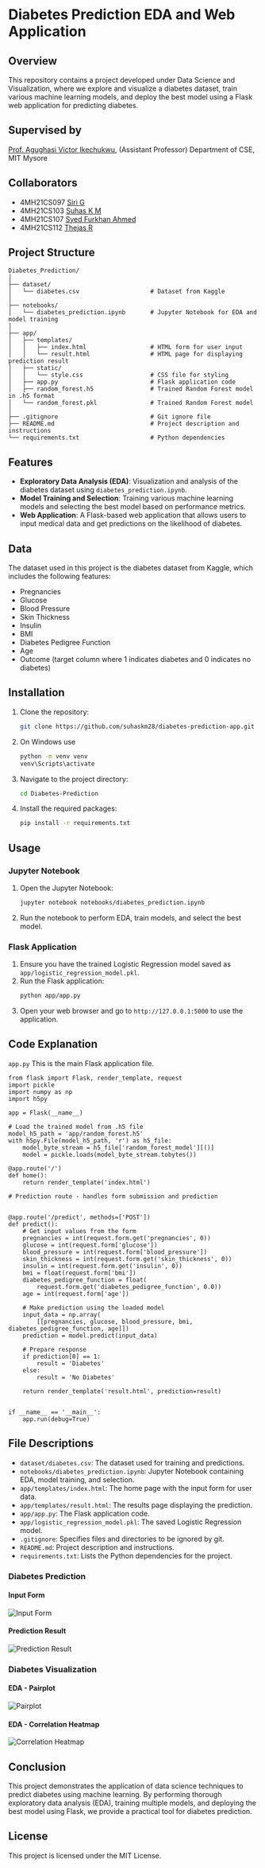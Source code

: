 # Diabetes Prediction EDA and Web Application

## Overview

This repository contains a project developed under Data Science and Visualization, where we explore and visualize a diabetes dataset, train various machine learning models, and deploy the best model using a Flask web application for predicting diabetes.

## Supervised by
[Prof. Agughasi Victor Ikechukwu](https://github.com/Victor-Ikechukwu), (Assistant Professor) Department of CSE, MIT Mysore

## Collaborators
- 4MH21CS097 [Siri G](https://github.com/Siribug)
- 4MH21CS103 [Suhas K M](https://github.com/suhaskm28)
- 4MH21CS107 [Syed Furkhan Ahmed](https://github.com/)
- 4MH21CS112 [Thejas R](https://github.com/Thejuraj2003)

## Project Structure

```plaintext
Diabetes_Prediction/
│
├── dataset/
│   └── diabetes.csv                    # Dataset from Kaggle
│
├── notebooks/
│   └── diabetes_prediction.ipynb       # Jupyter Notebook for EDA and model training
│
├── app/
│   ├── templates/
│   │   ├── index.html                  # HTML form for user input
│   │   └── result.html                 # HTML page for displaying prediction result
│   ├── static/
│   │   └── style.css                   # CSS file for styling
│   ├── app.py                          # Flask application code
│   ├── random_forest.h5                # Trained Random Forest model in .h5 format
│   └── random_forest.pkl               # Trained Random Forest model
│
├── .gitignore                          # Git ignore file
├── README.md                           # Project description and instructions
└── requirements.txt                    # Python dependencies
```

## Features

- **Exploratory Data Analysis (EDA)**: Visualization and analysis of the diabetes dataset using `diabetes_prediction.ipynb`.
- **Model Training and Selection**: Training various machine learning models and selecting the best model based on performance metrics.
- **Web Application**: A Flask-based web application that allows users to input medical data and get predictions on the likelihood of diabetes.

## Data

The dataset used in this project is the diabetes dataset from Kaggle, which includes the following features:
- Pregnancies
- Glucose
- Blood Pressure
- Skin Thickness
- Insulin
- BMI
- Diabetes Pedigree Function
- Age
- Outcome (target column where 1 indicates diabetes and 0 indicates no diabetes)

## Installation

1. Clone the repository:
    ```bash
    git clone https://github.com/suhaskm28/diabetes-prediction-app.git
    ```
2. On Windows use
    ```bash
    python -m venv venv
    venv\Scripts\activate
    ```
3. Navigate to the project directory:
    ```bash
    cd Diabetes-Prediction
    ```
4. Install the required packages:
    ```bash
    pip install -r requirements.txt
    ```

## Usage

### Jupyter Notebook

1. Open the Jupyter Notebook:
    ```bash
    jupyter notebook notebooks/diabetes_prediction.ipynb
    ```
2. Run the notebook to perform EDA, train models, and select the best model.

### Flask Application

1. Ensure you have the trained Logistic Regression model saved as `app/logistic_regression_model.pkl`.
2. Run the Flask application:
    ```bash
    python app/app.py
    ```
3. Open your web browser and go to `http://127.0.0.1:5000` to use the application.

## Code Explanation

`app.py`
This is the main Flask application file.
```plaintext
from flask import Flask, render_template, request
import pickle
import numpy as np
import h5py

app = Flask(__name__)

# Load the trained model from .h5 file
model_h5_path = 'app/random_forest.h5'
with h5py.File(model_h5_path, 'r') as h5_file:
    model_byte_stream = h5_file['random_forest_model'][()]
    model = pickle.loads(model_byte_stream.tobytes())

@app.route('/')
def home():
    return render_template('index.html')

# Prediction route - handles form submission and prediction


@app.route('/predict', methods=['POST'])
def predict():
    # Get input values from the form
    pregnancies = int(request.form.get('pregnancies', 0))
    glucose = int(request.form['glucose'])
    blood_pressure = int(request.form['blood_pressure'])
    skin_thickness = int(request.form.get('skin_thickness', 0))
    insulin = int(request.form.get('insulin', 0))
    bmi = float(request.form['bmi'])
    diabetes_pedigree_function = float(
        request.form.get('diabetes_pedigree_function', 0.0))
    age = int(request.form['age'])

    # Make prediction using the loaded model
    input_data = np.array(
        [[pregnancies, glucose, blood_pressure, bmi, diabetes_pedigree_function, age]])
    prediction = model.predict(input_data)

    # Prepare response
    if prediction[0] == 1:
        result = 'Diabetes'
    else:
        result = 'No Diabetes'

    return render_template('result.html', prediction=result)


if __name__ == '__main__':
    app.run(debug=True)
```

## File Descriptions

- `dataset/diabetes.csv`: The dataset used for training and predictions.
- `notebooks/diabetes_prediction.ipynb`: Jupyter Notebook containing EDA, model training, and selection.
- `app/templates/index.html`: The home page with the input form for user data.
- `app/templates/result.html`: The results page displaying the prediction.
- `app/app.py`: The Flask application code.
- `app/logistic_regression_model.pkl`: The saved Logistic Regression model.
- `.gitignore`: Specifies files and directories to be ignored by git.
- `README.md`: Project description and instructions.
- `requirements.txt`: Lists the Python dependencies for the project.

### Diabetes Prediction

#### Input Form
![Input Form](https://github.com/suhaskm28/Diabetes_Prediction/blob/main/images/Diabetes_form.png)

#### Prediction Result
![Prediction Result](https://github.com/suhaskm28/Diabetes_Prediction/blob/main/images/Diabetes_output.png)

### Diabetes Visualization

#### EDA - Pairplot
![Pairplot](https://github.com/suhaskm28/Diabetes_Prediction/blob/main/images/pair_plot.png)

#### EDA - Correlation Heatmap
![Correlation Heatmap](https://github.com/suhaskm28/Diabetes_Prediction/blob/main/images/correlation_matrix.png)

## Conclusion

This project demonstrates the application of data science techniques to predict diabetes using machine learning. By performing thorough exploratory data analysis (EDA), training multiple models, and deploying the best model using Flask, we provide a practical tool for diabetes prediction. 


## License
This project is licensed under the MIT License.



